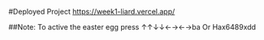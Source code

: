 #Deployed Project
https://week1-liard.vercel.app/

##Note: To active the easter egg press
↑↑↓↓←→←→ba Or Hax6489xdd